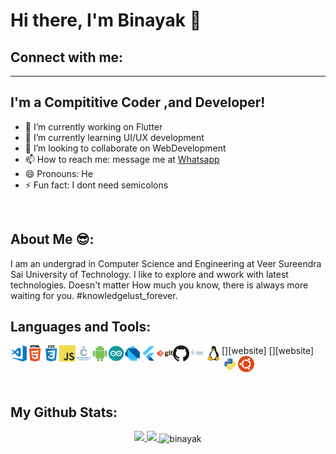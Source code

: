 # Hi there, I'm Binayak 👋

## Connect with me:



---

## I'm a Compititive Coder ,and Developer!
- 🔭 I’m currently working on Flutter
- 🌱 I’m currently learning UI/UX development
- 👯 I’m looking to collaborate on WebDevelopment
- 📫 How to reach me: message me at [Whatsapp](https://wa.me/919438746476)
- 😄 Pronouns: He
- ⚡ Fun fact: I dont need semicolons

<br />

## About Me 😎:
I am an undergrad in Computer Science and Engineering at Veer Sureendra Sai University of Technology. I like to explore and wwork with latest technologies. Doesn't matter How much you know, there is always more waiting for you. #knowledgelust_forever.

## Languages and Tools:
[<img align="left" alt="Visual Studio Code" width="26px" src="https://raw.githubusercontent.com/github/explore/80688e429a7d4ef2fca1e82350fe8e3517d3494d/topics/visual-studio-code/visual-studio-code.png" />][website]
[<img align="left" alt="HTML5" width="26px" src="https://raw.githubusercontent.com/github/explore/80688e429a7d4ef2fca1e82350fe8e3517d3494d/topics/html/html.png" />][website]
[<img align="left" alt="CSS3" width="26px" src="https://raw.githubusercontent.com/github/explore/80688e429a7d4ef2fca1e82350fe8e3517d3494d/topics/css/css.png" />][git]
[<img align="left" alt="JavaScript" width="26px" src="https://raw.githubusercontent.com/github/explore/80688e429a7d4ef2fca1e82350fe8e3517d3494d/topics/javascript/javascript.png" />][git]
[<img align="left" alt="C" width="26px" src="https://github.com/github/explore/blob/master/topics/c/c.png" />][git]
[<img align="left" alt="Android Studios" width="26px" src="https://github.com/github/explore/blob/master/topics/android/android.png" />][git]
[<img align="left" alt="Arduino" width="26px" src="https://github.com/github/explore/blob/master/topics/arduino/arduino.png" />][git]
[<img align="left" alt="Dart" width="26px" src="https://github.com/github/explore/blob/master/topics/dart/dart.png" />][git]
[<img align="left" alt="Flutter" width="26px" src="https://github.com/github/explore/blob/master/topics/flutter/flutter.png" />][git]
[<img align="left" alt="git" width="26px" src="https://github.com/github/explore/blob/master/topics/git/git.png" />][git]
[<img align="left" alt="github" width="26px" src="https://github.com/github/explore/blob/master/topics/github/github.png" />][git]
[<img align="left" alt="java" width="26px" src="https://github.com/github/explore/blob/master/topics/java/java.png" />][git]
[<img align="left" alt="Linux" width="26px" src="https://github.com/github/explore/blob/master/topics/linux/linux.png" />][git]
[<img align="left" alt="Python" width="26px" src="https://github.com/github/explore/blob/master/topics/python/python.png" />][git]
[<img align="left" alt="ubuntu" width="26px" src="https://github.com/github/explore/blob/master/topics/ubuntu/ubuntu.png" />][git]

<br />
<br />

## My Github Stats:
<p align = "center">
<a href="https://github.com/binayaksadangi">
  <img height="180em" src="https://github-readme-stats.vercel.app/api?username=binayaksadangi&theme=buefy&show_icons=true" />
  <img height="180em" src="https://github-readme-stats.vercel.app/api/top-langs/?username=binayaksadangi&theme=buefy&layout=compact" />
</a>
<img align="center" src="https://github-readme-streak-stats.herokuapp.com/?user=binayaksadangi&" alt="binayak" /></p>


[git]: https://github.com/binayaksadangi
